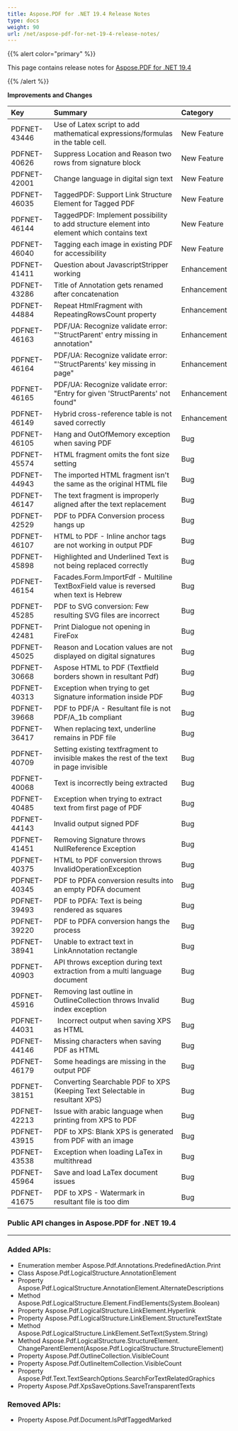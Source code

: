 ```yaml
---
title: Aspose.PDF for .NET 19.4 Release Notes
type: docs
weight: 90
url: /net/aspose-pdf-for-net-19-4-release-notes/
---
```


{{% alert color="primary" %}} 

This page contains release notes for [Aspose.PDF for .NET 19.4](https://www.nuget.org/packages/Aspose.Pdf/19.4.0)

{{% /alert %}} 

**Improvements and Changes** 

|**Key**|**Summary**|**Category**|
| :- | :- | :- |
|PDFNET-43446|Use of Latex script to add mathematical expressions/formulas in the table cell.|New Feature|
|PDFNET-40626|Suppress Location and Reason two rows from signature block|New Feature|
|PDFNET-42001|Change language in digital sign text|New Feature|
|PDFNET-46035 |TaggedPDF: Support Link Structure Element for Tagged PDF|New Feature|
|PDFNET-46144|TaggedPDF: Implement possibility to add structure element into element which contains text|New Feature|
|PDFNET-46040|Tagging each image in existing PDF for accessibility|New Feature|
|PDFNET-41411|Question about JavascriptStripper working|Enhancement|
|PDFNET-43286|Title of Annotation gets renamed after concatenation|Enhancement|
|PDFNET-44884|Repeat HtmlFragment with RepeatingRowsCount property|Enhancement|
|PDFNET-46163|PDF/UA: Recognize validate error: "'StructParent' entry missing in annotation"|Enhancement|
|PDFNET-46164|PDF/UA: Recognize validate error: "'StructParents' key missing in page"|Enhancement|
|PDFNET-46165|PDF/UA: Recognize validate error: "Entry for given 'StructParents' not found"|Enhancement|
|PDFNET-46149|Hybrid cross-reference table is not saved correctly|Enhancement|
|PDFNET-46105|Hang and OutOfMemory exception when saving PDF|Bug|
|PDFNET-45574|HTML fragment omits the font size setting|Bug|
|PDFNET-44943|The imported HTML fragment isn't the same as the original HTML file|Bug|
|PDFNET-46147|The text fragment is improperly aligned after the text replacement|Bug|
|PDFNET-42529|PDF to PDFA Conversion process hangs up|Bug|
|PDFNET-46107|HTML to PDF - Inline anchor tags are not working in output PDF|Bug|
|PDFNET-45898|Highlighted and Underlined Text is not being replaced correctly|Bug|
|PDFNET-46154|Facades.Form.ImportFdf - Multiline TextBoxField value is reversed when text is Hebrew|Bug|
|PDFNET-45285|PDF to SVG conversion: Few resulting SVG files are incorrect|Bug|
|PDFNET-42481|Print Dialogue not opening in FireFox|Bug|
|PDFNET-45025|Reason and Location values are not displayed on digital signatures|Bug|
|PDFNET-30668|Aspose HTML to PDF (Textfield borders shown in resultant Pdf)|Bug|
|PDFNET-40313|Exception when trying to get Signature information inside PDF|Bug|
|PDFNET-39668|PDF to PDF/A - Resultant file is not PDF/A_1b compliant|Bug|
|PDFNET-36417 |When replacing text, underline remains in PDF file|Bug|
|PDFNET-40709|Setting existing textfragment to invisible makes the rest of the text in page invisible|Bug|
|PDFNET-40068|Text is incorrectly being extracted|Bug|
|PDFNET-40485|Exception when trying to extract text from first page of PDF|Bug|
|PDFNET-44143|Invalid output signed PDF|Bug|
|PDFNET-41451|Removing Signature throws NullReference Exception|Bug|
|PDFNET-40375|HTML to PDF conversion throws InvalidOperationException|Bug|
|PDFNET-40345|PDF to PDFA conversion results into an empty PDFA document|Bug|
|PDFNET-39493|PDF to PDFA: Text is being rendered as squares|Bug|
|PDFNET-39220|PDF to PDFA conversion hangs the process|Bug|
|PDFNET-38941|Unable to extract text in LinkAnnotation rectangle|Bug|
|PDFNET-40903|API throws exception during text extraction from a multi language document|Bug|
|PDFNET-45916|Removing last outline in OutlineCollection throws Invalid index exception|Bug|
|PDFNET-44031|` `Incorrect output when saving XPS as HTML|Bug|
|PDFNET-44146|Missing characters when saving PDF as HTML|Bug|
|PDFNET-46179|Some headings are missing in the output PDF|Bug|
|PDFNET-38151|Converting Searchable PDF to XPS (Keeping Text Selectable in resultant XPS)|Bug|
|PDFNET-42213|Issue with arabic language when printing from XPS to PDF|Bug|
|PDFNET-43915|PDF to XPS: Blank XPS is generated from PDF with an image|Bug|
|PDFNET-43538|Exception when loading LaTex in multithread|Bug|
|PDFNET-45964|Save and load LaTex document issues|Bug|
|PDFNET-41675|PDF to XPS - Watermark in resultant file is too dim|Bug|
### **Public API changes in Aspose.PDF for .NET 19.4**
-----
### **Added APIs:**
- Enumeration member Aspose.Pdf.Annotations.PredefinedAction.Print
- Class Aspose.Pdf.LogicalStructure.AnnotationElement
- Property Aspose.Pdf.LogicalStructure.AnnotationElement.AlternateDescriptions
- Method Aspose.Pdf.LogicalStructure.Element.FindElements<T>(System.Boolean)
- Property Aspose.Pdf.LogicalStructure.LinkElement.Hyperlink
- Property Aspose.Pdf.LogicalStructure.LinkElement.StructureTextState
- Method Aspose.Pdf.LogicalStructure.LinkElement.SetText(System.String)
- Method Aspose.Pdf.LogicalStructure.StructureElement.<br/>ChangeParentElement(Aspose.Pdf.LogicalStructure.StructureElement)
- Property Aspose.Pdf.OutlineCollection.VisibleCount
- Property Aspose.Pdf.OutlineItemCollection.VisibleCount
- Property Aspose.Pdf.Text.TextSearchOptions.SearchForTextRelatedGraphics
- Property Aspose.Pdf.XpsSaveOptions.SaveTransparentTexts
### **Removed APIs:**
- Property Aspose.Pdf.Document.IsPdfTaggedMarked

